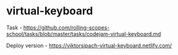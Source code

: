 # virtual-keyboard

Task - https://github.com/rolling-scopes-school/tasks/blob/master/tasks/codejam-virtual-keyboard.md

Deploy version - https://viktorsipach-virtual-keyboard.netlify.com/